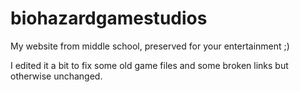 # biohazardgamestudios

My website from middle school, preserved for your entertainment ;)

I edited it a bit to fix some old game files and some broken links but otherwise unchanged.
